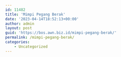 ```yaml
---
id: 11482
title: 'Mimpi Pegang Berak'
date: '2023-04-14T18:52:13+00:00'
author: admin
layout: post
guid: 'https://bos.awn.biz.id/mimpi-pegang-berak/'
permalink: /mimpi-pegang-berak/
categories:
    - Uncategorized
---
```


